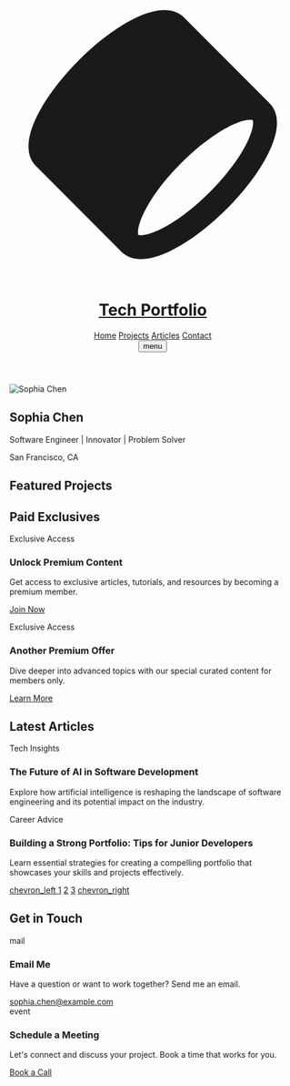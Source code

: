 <!DOCTYPE html>
<html class="dark" lang="en"><head>
<meta charset="utf-8"/>
<meta content="width=device-width, initial-scale=1.0" name="viewport"/>
<title>Stitch Design</title>
<link href="https://fonts.googleapis.com" rel="preconnect"/>
<link crossorigin="" href="https://fonts.gstatic.com" rel="preconnect"/>
<link href="https://fonts.googleapis.com/css2?family=Inter:wght@400;500;700;900&amp;display=swap" rel="stylesheet"/>
<script src="https://cdn.tailwindcss.com?plugins=container-queries"></script>
<script>
      tailwind.config = {
        darkMode: "class",
        theme: {
          extend: {
            colors: {
              "primary": "#1173d4",
              "background-light": "#f6f7f8",
              "background-dark": "#101922",
            },
            fontFamily: {
              "display": ["Inter"]
            },
            borderRadius: { "DEFAULT": "0.25rem", "lg": "0.5rem", "xl": "0.75rem", "full": "9999px" },
          },
        },
      };
    </script>
<link href="https://fonts.googleapis.com/css2?family=Material+Symbols+Outlined" rel="stylesheet"/>
</head>
<body class="bg-background-light dark:bg-background-dark font-display text-gray-800 dark:text-gray-200">
<div class="flex min-h-screen w-full flex-col">
<header class="sticky top-0 z-10 hidden h-16 items-center justify-between border-b border-gray-200 bg-background-light/80 px-4 backdrop-blur-sm dark:border-gray-800 dark:bg-background-dark/80 sm:flex sm:px-6">
<a class="flex items-center gap-2" href="#">
<svg class="h-6 w-6 text-primary" fill="none" viewBox="0 0 48 48" xmlns="http://www.w3.org/2000/svg">
<path clip-rule="evenodd" d="M39.475 21.6262C40.358 21.4363 40.6863 21.5589 40.7581 21.5934C40.7876 21.655 40.8547 21.857 40.8082 22.3336C40.7408 23.0255 40.4502 24.0046 39.8572 25.2301C38.6799 27.6631 36.5085 30.6631 33.5858 33.5858C30.6631 36.5085 27.6632 38.6799 25.2301 39.8572C24.0046 40.4502 23.0255 40.7407 22.3336 40.8082C21.8571 40.8547 21.6551 40.7875 21.5934 40.7581C21.5589 40.6863 21.4363 40.358 21.6262 39.475C21.8562 38.4054 22.4689 36.9657 23.5038 35.2817C24.7575 33.2417 26.5497 30.9744 28.7621 28.762C30.9744 26.5497 33.2417 24.7574 35.2817 23.5037C36.9657 22.4689 38.4054 21.8562 39.475 21.6262ZM4.41189 29.2403L18.7597 43.5881C19.8813 44.7097 21.4027 44.9179 22.7217 44.7893C24.0585 44.659 25.5148 44.1631 26.9723 43.4579C29.9052 42.0387 33.2618 39.5667 36.4142 36.4142C39.5667 33.2618 42.0387 29.9052 43.4579 26.9723C44.1631 25.5148 44.659 24.0585 44.7893 22.7217C44.9179 21.4027 44.7097 19.8813 43.5881 18.7597L29.2403 4.41187C27.8527 3.02428 25.8765 3.02573 24.2861 3.36776C22.6081 3.72863 20.7334 4.58419 18.8396 5.74801C16.4978 7.18716 13.9881 9.18353 11.5858 11.5858C9.18354 13.988 7.18717 16.4978 5.74802 18.8396C4.58421 20.7334 3.72865 22.6081 3.36778 24.2861C3.02574 25.8765 3.02429 27.8527 4.41189 29.2403Z" fill="currentColor" fill-rule="evenodd"></path>
</svg>
<h1 class="text-lg font-bold text-gray-900 dark:text-white">Tech Portfolio</h1>
</a>
<div class="flex items-center gap-4">
<nav class="hidden md:flex items-center gap-6">
<a class="text-sm font-medium hover:text-primary dark:hover:text-primary" href="#">Home</a>
<a class="text-sm font-medium text-gray-500 hover:text-primary dark:text-gray-400 dark:hover:text-primary" href="#">Projects</a>
<a class="text-sm font-medium text-gray-500 hover:text-primary dark:text-gray-400 dark:hover:text-primary" href="#">Articles</a>
<a class="text-sm font-medium text-gray-500 hover:text-primary dark:text-gray-400 dark:hover:text-primary" href="#">Contact</a>
</nav>
<button class="md:hidden p-2 rounded-full bg-primary/10 dark:bg-primary/20 text-gray-600 dark:text-gray-300">
<span class="material-symbols-outlined"> menu </span>
</button>
</div>
</header>
<main class="flex flex-1 flex-col">
<section class="w-full py-12 md:py-24 lg:py-32">
<div class="container mx-auto px-4 md:px-6">
<div class="grid items-center gap-10 md:grid-cols-2 md:gap-16">
<img alt="Sophia Chen" class="mx-auto h-64 w-64 rounded-full object-cover" src="https://lh3.googleusercontent.com/aida-public/AB6AXuCXJrtlGC2cKmGLXxsPqiLY5hODFW09TNPm_bKNnd0urNLTuU8dpmtEyd3ipupvoJiEeFfES2OBZGzBHkz8SkYRct0n7vDeU1gfOqnWxIHTkycXckCWwzb2Sj3b5WVScwO7Dlduivlq0AxAUCpecmNkQcRBF112C8v3b10vEyyfym1vSBG0sg8TJlP9eHfsQ-urCsy3zcf2sQCxn2S6UfyMi-4UH2rxWOacGT6tAG1TPt-jCMRZQmEFxhzvW-mFQu02lR9Jp3XQY-0"/>
<div class="space-y-4 text-center md:text-left">
<h2 class="text-3xl font-bold tracking-tighter text-gray-900 dark:text-white sm:text-4xl md:text-5xl">Sophia Chen</h2>
<p class="text-lg text-gray-600 dark:text-gray-400">Software Engineer | Innovator | Problem Solver</p>
<p class="text-md text-gray-500 dark:text-gray-500">San Francisco, CA</p>
</div>
</div>
</div>
</section>
<section class="w-full bg-gray-100 dark:bg-gray-900 py-12 md:py-24">
<div class="container mx-auto px-4 md:px-6">
<h2 class="mb-8 text-center text-3xl font-bold tracking-tighter text-gray-900 dark:text-white sm:text-4xl">Featured Projects</h2>
<div class="grid grid-cols-1 gap-6 sm:grid-cols-2 lg:grid-cols-3">
<div class="group relative h-60 w-full overflow-hidden rounded-lg bg-cover bg-center" style='background-image: url("https://lh3.googleusercontent.com/aida-public/AB6AXuDAsvWtaxlCjJ6UqAcsqAP0WALX-QtASHQKLQkaxoabHqJlBT4XUTWg6ZOewwwexKkWdjKRnSZTxHiON7thzQaJgOrTw30f1tt93ZquKQttn1KBGXYLIgu6muE1lVWbvB6nVlYr69D9UqO_7Z4q5xOO7Ucfk-6bzbbOdLjDSKAShvqzAfXBrF9s8ls184aD100z_ZY_aACp-n2q77xqmTPSRkKr3HNeCksipkIxD6I_CmKUjPtbTrxf9CwHYiZ6cE9OWD7bagtIDbE");'></div>
<div class="group relative h-60 w-full overflow-hidden rounded-lg bg-cover bg-center" style='background-image: url("https://lh3.googleusercontent.com/aida-public/AB6AXuALTc3KdymdBItI6nRee1HWtGw7khwEwC7YYcDR1Ti7zvExhIbAI_L9hySMaVUj_E1rLAGp0PR6eGawhZR54hml7q7lZ_KCF05CPLSXLqrDO9eyV28xBXIZ3BcpF5iPrP8gOnIA8h2D8HrscH9ie9-JwpyKLfJ2VIVkKmuYYJKmNVQIJjI1T--_Qm6i9_KMDFwdrhWEh93YZ5CPWE3zLpJweOr9vr9jQbD43liCHUnUDYVoonOlWi8Lexh-ceoWQmkdKDAGkIgORSQ");'></div>
<div class="group relative h-60 w-full overflow-hidden rounded-lg bg-cover bg-center" style='background-image: url("https://lh3.googleusercontent.com/aida-public/AB6AXuByHn2NCPVVpzPv9kxjKnHj2qGujFIrW_jd1x40sSczzhOo2Ouik52NJEgkKyIxvi3Dueu5I_rPvP1FF4RyAaGvr1c7ZG9RlvFATuEv0XpqCsqwTPJy4AhaMkuOr7iJEKM9f_UaxuTnXfDClo8gkJUoiaRILeua85GDVrwDVOW3ino1JvJgQ1IwV7odx2MC2DKonUVNdiL8vhkRCAOKWwTKhCqjmJ7yEorFLNWFo_uV-tdnq6JBwiA8lZ2h6Re7nY90yc62ryvKU08");'></div>
<div class="group relative h-60 w-full overflow-hidden rounded-lg bg-cover bg-center" style='background-image: url("https://lh3.googleusercontent.com/aida-public/AB6AXuCu0p94iQK0u8FDtBNH-d4XacmU-Fyi2FgCrSs0VhrT0xdEr7EI5VIalw_ZHA9huvq5BJ0FzrwDEfx_RZkeVwXuku5tfDN4B-M-IO4zi4WoyIxh-jI66gpYYtZ818JaSXDAXmEtHhLrGkzU0oSBr5zx7LDCNl_benWD2M_JwjN30BWjAYCPlCSiON147INzVb229cv6FaMAXn9sRcHCpa_61y3ti-5TFtG8NcUoOxj-UAqKr-fpBOcs9VedgEyA_egQG2cqSRdLOhc");'></div>
<div class="group relative h-60 w-full overflow-hidden rounded-lg bg-cover bg-center" style='background-image: url("https://lh3.googleusercontent.com/aida-public/AB6AXuBMeqUglwSzfmE1sJztKBk2hRrgCYrzwHrHBYKSOU34HORo5ej3vsDShoUn1myt6QZ27LVN5V1kHWT0ic6hbuEHjg9DNiwbX5RYykRPMv_EPbKaktC9WcZeNSUMYEwolyo07xtBIOxNmS8rnLUrz9bhSjwuxCjGaGqXRy6OXMdHDaavCChGBtPZBW-k7szvX203qxnmFqGC0bNnVh_aXEV3kRtzhnddjIbYCkIcDz0jMjf-BLjtaCW8BWYhxjZ5E8_x6m8Vi6tUcTs");'></div>
<div class="group relative h-60 w-full overflow-hidden rounded-lg bg-cover bg-center" style='background-image: url("https://lh3.googleusercontent.com/aida-public/AB6AXuAOMFyJ-S_1MZJRuwhTg4QBmIp9hMDYLrO_B7K5mkc9ZWJI5BVqum-7g1DjIjlLRaW_W0uDeUoqjx4jCtjgEurxgD8D-_WocTeIFjPrIVNNTgXcnTc2XfT2mo1cCrFQlOngCVXeZGgVqU3Q1EK1ZKyCK91sZ1eVF-m-7nloiO9gTXaXc1jpHlDASTq3cCk56Q6EqfD9OMFNN1oI19zYw8KAMmYY3OBjnYMQgYWnRDn21CLevCdVAAeHH1-pA4DeFNvJPL4NWGsBvKA");'></div>
</div>
</div>
</section>
<section class="w-full py-12 md:py-24">
<div class="container mx-auto px-4 md:px-6">
<h2 class="mb-8 text-center text-3xl font-bold tracking-tighter text-gray-900 dark:text-white sm:text-4xl">Paid Exclusives</h2>
<div class="grid grid-cols-1 gap-6 sm:grid-cols-2">
<div class="flex flex-col overflow-hidden rounded-lg bg-background-light dark:bg-background-dark shadow-lg">
<div class="h-48 w-full bg-cover bg-center" style='background-image: url("https://lh3.googleusercontent.com/aida-public/AB6AXuCW_KV0JoJe4fWH5lqdGU_aOFxyOEojKMiy3IORbEbBXaE-cTvo10-kwH7PS5O3Hxw3qX5FqHH7xew1qbtR_VQGXM48FW_V0mMIkGsgBfkyqTCINFu28h9_J71ZBoqNs30p6CZFN2Dxwpx-lki7wUsVIvD1XWxDnhFACwb4fJr5piAAx_KMeFK4hepIgfmfZqZo41OedSXxX-zBIvfC-ZQN1Lzbx5DFbqGAfaMQO_8C_8NHrAxR3tXywvxcAutuPgi5zN3Yq2dvPYA");'></div>
<div class="flex flex-1 flex-col justify-between p-6">
<div class="space-y-2">
<p class="text-sm font-semibold uppercase tracking-wider text-primary">Exclusive Access</p>
<h3 class="text-xl font-bold text-gray-900 dark:text-white">Unlock Premium Content</h3>
<p class="text-gray-600 dark:text-gray-400">Get access to exclusive articles, tutorials, and resources by becoming a premium member.</p>
</div>
<a class="mt-4 inline-block w-fit rounded bg-primary px-6 py-2 font-semibold text-white transition-transform hover:scale-105" href="#">Join Now</a>
</div>
</div>
<div class="flex flex-col overflow-hidden rounded-lg bg-background-light dark:bg-background-dark shadow-lg">
<div class="h-48 w-full bg-cover bg-center" style='background-image: url("https://lh3.googleusercontent.com/aida-public/AB6AXuDAsvWtaxlCjJ6UqAcsqAP0WALX-QtASHQKLQkaxoabHqJlBT4XUTWg6ZOewwwexKkWdjKRnSZTxHiON7thzQaJgOrTw30f1tt93ZquKQttn1KBGXYLIgu6muE1lVWbvB6nVlYr69D9UqO_7Z4q5xOO7Ucfk-6bzbbOdLjDSKAShvqzAfXBrF9s8ls184aD100z_ZY_aACp-n2q77xqmTPSRkKr3HNeCksipkIxD6I_CmKUjPtbTrxf9CwHYiZ6cE9OWD7bagtIDbE");'></div>
<div class="flex flex-1 flex-col justify-between p-6">
<div class="space-y-2">
<p class="text-sm font-semibold uppercase tracking-wider text-primary">Exclusive Access</p>
<h3 class="text-xl font-bold text-gray-900 dark:text-white">Another Premium Offer</h3>
<p class="text-gray-600 dark:text-gray-400">Dive deeper into advanced topics with our special curated content for members only.</p>
</div>
<a class="mt-4 inline-block w-fit rounded bg-primary px-6 py-2 font-semibold text-white transition-transform hover:scale-105" href="#">Learn More</a>
</div>
</div>
</div>
</div>
</section>
<section class="w-full bg-gray-100 dark:bg-gray-900 py-12 md:py-24">
<div class="container mx-auto px-4 md:px-6">
<h2 class="mb-8 text-center text-3xl font-bold tracking-tighter text-gray-900 dark:text-white sm:text-4xl">Latest Articles</h2>
<div class="grid gap-8">
<div class="grid items-start gap-6 rounded-lg bg-background-light p-4 dark:bg-background-dark sm:grid-cols-2 md:p-6 min-h-[280px] sm:min-h-0">
<div class="h-48 w-full rounded-lg bg-cover bg-center sm:order-last sm:h-full" style='background-image: url("https://lh3.googleusercontent.com/aida-public/AB6AXuC_2EsbOfc_ZuUBSHzAkWpIRKhEMBDzGO9WtQtxi_2ZLc9glIPFf9XeCSYaIosJ14tVeXDFm62jPZpHJeL2chZi0TXyt_eBNGCAmBPOwAYJkHknwGLDu9BXqaSVlYYdTq-7teOfWJMOP4nW6xztGUKlyT86ylaIYw0bVbv4bAs3AWYvdxPSduvRc_gVU6yj_xclODrjucPrNfYGy8maG5ehigXRYDy91cYEDCr7ImpY15wBB37cwEsZ0_esnXsPhpT5w5VoQnbePFQ");'></div>
<div class="space-y-2">
<p class="text-sm font-medium text-primary">Tech Insights</p>
<h3 class="text-xl font-bold text-gray-900 dark:text-white">The Future of AI in Software Development</h3>
<p class="text-gray-600 dark:text-gray-400">
                    Explore how artificial intelligence is reshaping the landscape of software engineering and its potential impact on the industry.
                  </p>
</div>
</div>
<div class="grid items-start gap-6 rounded-lg bg-background-light p-4 dark:bg-background-dark sm:grid-cols-2 md:p-6 min-h-[280px] sm:min-h-0">
<div class="h-48 w-full rounded-lg bg-cover bg-center sm:h-full" style='background-image: url("https://lh3.googleusercontent.com/aida-public/AB6AXuA4aJmakpVLco89SJdPvT9LAlkmzxAVjSvXj9Z02MPGaEOSM4PoFZ_vm6v61AusWbxNchf9OunL-QltADaMB4xpI6gxyuyd7Wzctvo9uTv5pMYebBAlJK3TkU852hGogOgRASLKGfhc3yZz-VICFlpjUyKcXGeG0OcbzDMy_6FqWZp4noFiNtG8Rp5RIhCHmuktvRO21GLs57uwx1_W1AA-BDQx5h5FhZHpCSxfQOfOEyzffIiGVuv3JgYAPaqOWdpWhqWFqaS7bO8");'></div>
<div class="space-y-2">
<p class="text-sm font-medium text-primary">Career Advice</p>
<h3 class="text-xl font-bold text-gray-900 dark:text-white">Building a Strong Portfolio: Tips for Junior Developers</h3>
<p class="text-gray-600 dark:text-gray-400">
                    Learn essential strategies for creating a compelling portfolio that showcases your skills and projects effectively.
                  </p>
</div>
</div>
</div>
<div class="mt-8 flex justify-center">
<nav class="flex items-center space-x-2">
<a class="flex h-8 w-8 items-center justify-center rounded-full bg-primary/10 text-gray-600 dark:bg-primary/20 dark:text-gray-400" href="#">
<span class="material-symbols-outlined text-base"> chevron_left </span>
</a>
<a class="flex h-8 w-8 items-center justify-center rounded-full bg-primary text-sm font-bold text-white" href="#">1</a>
<a class="flex h-8 w-8 items-center justify-center rounded-full text-sm text-gray-600 hover:bg-primary/10 dark:text-gray-400 dark:hover:bg-primary/20" href="#">2</a>
<a class="flex h-8 w-8 items-center justify-center rounded-full text-sm text-gray-600 hover:bg-primary/10 dark:text-gray-400 dark:hover:bg-primary/20" href="#">3</a>
<a class="flex h-8 w-8 items-center justify-center rounded-full bg-primary/10 text-gray-600 dark:bg-primary/20 dark:text-gray-400" href="#">
<span class="material-symbols-outlined text-base"> chevron_right </span>
</a>
</nav>
</div>
</div>
</section>
<section class="w-full py-12 md:py-24">
<div class="container mx-auto px-4 md:px-6">
<h2 class="mb-12 text-center text-3xl font-bold tracking-tighter text-gray-900 dark:text-white sm:text-4xl">Get in Touch</h2>
<div class="grid gap-8 md:grid-cols-2">
<div class="flex flex-col items-center justify-center rounded-xl bg-background-light p-8 text-center shadow-lg dark:bg-background-dark">
<div class="mb-4 flex h-16 w-16 items-center justify-center rounded-full bg-primary/10 text-primary dark:bg-primary/20">
<span class="material-symbols-outlined text-4xl"> mail </span>
</div>
<h3 class="mb-2 text-xl font-bold text-gray-900 dark:text-white">Email Me</h3>
<p class="mb-4 text-gray-600 dark:text-gray-400">Have a question or want to work together? Send me an email.</p>
<a class="font-semibold text-primary hover:underline" href="mailto:sophia.chen@example.com">sophia.chen@example.com</a>
</div>
<div class="flex flex-col items-center justify-center rounded-xl bg-background-light p-8 text-center shadow-lg dark:bg-background-dark">
<div class="mb-4 flex h-16 w-16 items-center justify-center rounded-full bg-primary/10 text-primary dark:bg-primary/20">
<span class="material-symbols-outlined text-4xl"> event </span>
</div>
<h3 class="mb-2 text-xl font-bold text-gray-900 dark:text-white">Schedule a Meeting</h3>
<p class="mb-4 text-gray-600 dark:text-gray-400">Let's connect and discuss your project. Book a time that works for you.</p>
<a class="inline-block rounded-md bg-primary px-6 py-3 font-semibold text-white transition-transform hover:scale-105" href="#">Book a Call</a>
</div>
</div>
</div>
</section>
</main>
</div>

</body></html>